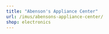```yaml
---
title: "Abenson's Appliance Center"
url: /imus/abensons-appliance-center/
shop: electronics
---
```

